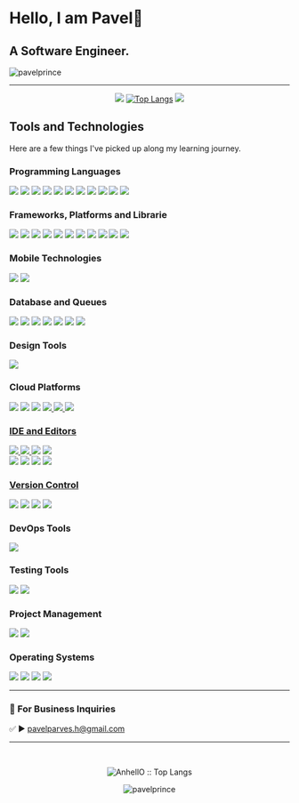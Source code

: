 # Hello, I am Pavel👋 
## A Software Engineer.

<p align="left"> <img src="https://komarev.com/ghpvc/?username=pavelprince&label=Profile%20views&color=0e75b6&style=flat" alt="pavelprince" /> </p>

--- 

<div align="center">
  
  [![](http://github-profile-summary-cards.vercel.app/api/cards/profile-details?username=pavelprince&theme=tokyonight)](https://github.com/vn7n24fzkq/github-profile-summary-cards)
  [![Top Langs](https://github-readme-stats.vercel.app/api/top-langs/?username=pavelprince&theme=tokyonight&layout=donut)](https://github.com/pavelprince/github-readme-stats)
  [![](http://github-profile-summary-cards.vercel.app/api/cards/most-commit-language?username=pavelprince&theme=tokyonight)](https://github.com/vn7n24fzkq/github-profile-summary-cards)
  
</div>

## Tools and Technologies

Here are a few things I've picked up along my learning journey.

### Programming Languages
<a href="#programming-languages"><img src="https://img.shields.io/badge/php-%23777BB4.svg?style=for-the-badge&logo=php&logoColor=white"/></a>
<a href="#programming-languages"><img src="https://img.shields.io/badge/Python-3776AB.svg?style=for-the-badge&logo=Python&logoColor=white"/></a> 
<a href="#programming-languages"><img src="https://img.shields.io/badge/C-A8B9CC.svg?style=for-the-badge&logo=C&logoColor=black"/></a> 
<a href="#programming-languages"><img src="https://img.shields.io/badge/C%2B%2B-00599C.svg?style=for-the-badge&logo=C%2B%2B&logoColor=white"/></a> 
<a href="#programming-languages"><img src="https://img.shields.io/badge/C%20Sharp-239120.svg?style=for-the-badge&logo=C-Sharp&logoColor=white"/></a>
<a href="#programming-languages"><img src="https://img.shields.io/badge/javascript-%23323330.svg?style=for-the-badge&logo=javascript&logoColor=%23F7DF1E"/></a> 
<a href="#programming-languages"><img src="https://img.shields.io/badge/typescript-%23007ACC.svg?style=for-the-badge&logo=typescript&logoColor=white"/></a> 
<a href="#programming-languages"><img src="https://img.shields.io/badge/html5-%23E34F26.svg?style=for-the-badge&logo=html5&logoColor=white"/></a> 
<a href="#programming-languages"><img src="https://img.shields.io/badge/css3-%231572B6.svg?style=for-the-badge&logo=css3&logoColor=white"/></a> 
<a href="#programming-languages"><img src="https://img.shields.io/badge/-GraphQL-E10098?style=for-the-badge&logo=graphql&logoColor=white"/></a> 
<a href="#programming-languages"><img src="https://img.shields.io/badge/yaml-%23ffffff.svg?style=for-the-badge&logo=yaml&logoColor=151515"/></a> 

### Frameworks, Platforms and Librarie
<a href="#backend-technologies"><img src="https://img.shields.io/badge/laravel-%23FF2D20.svg?style=for-the-badge&logo=laravel&logoColor=white"/></a>
<a href="#backend-technologies"><img src="https://img.shields.io/badge/livewire-%234e56a6.svg?style=for-the-badge&logo=livewire&logoColor=white"/></a>
<a href="#backend-technologies"><img src="https://img.shields.io/badge/nestjs-%23E0234E.svg?style=for-the-badge&logo=nestjs&logoColor=white"/></a>
<a href="#backend-technologies"><img src="https://img.shields.io/badge/express.js-%23404d59.svg?style=for-the-badge&logo=express&logoColor=%2361DAFB"/></a>
<a href="#backend-technologies"><img src="https://img.shields.io/badge/FastAPI-009688.svg?style=for-the-badge&logo=FastAPI&logoColor=white"/></a>
<a href="#backend-technologies"><img src="https://img.shields.io/badge/.NET-5C2D91?style=for-the-badge&logo=.net&logoColor=white"/></a>
<a href="#backend-technologies"><img src="https://img.shields.io/badge/jquery-%230769AD.svg?style=for-the-badge&logo=jquery&logoColor=white"/></a>
<a href="#backend-technologies"><img src="https://img.shields.io/badge/bootstrap-%238511FA.svg?style=for-the-badge&logo=bootstrap&logoColor=white"/></a>
<a href="#backend-technologies"><img src="https://img.shields.io/badge/chart.js-F5788D.svg?style=for-the-badge&logo=chart.js&logoColor=white"/></a>
<a href="#backend-technologies"><img src="https://img.shields.io/badge/Insomnia-black?style=for-the-badge&logo=insomnia&logoColor=5849BE"/></a>
<a href="#backend-technologies"><img src="https://img.shields.io/badge/JWT-black?style=for-the-badge&logo=JSON%20web%20tokens"/></a>

### Mobile Technologies
<a href="#mobile-technologies"><img src="https://img.shields.io/badge/Flutter-02569B.svg?style=for-the-badge&logo=Flutter&logoColor=white"/></a> <a href="#mobile-technologies"><img src="https://img.shields.io/badge/Android-3DDC84.svg?style=for-the-badge&logo=Android&logoColor=white"/></a>

### Database and Queues
<a href="#database-and-queues"><img src="https://img.shields.io/badge/MySQL-4479A1.svg?style=for-the-badge&logo=MySQL&logoColor=white"/></a>
<a href="#database-and-queues"><img src="https://img.shields.io/badge/PostgreSQL-4169E1.svg?style=for-the-badge&logo=PostgreSQL&logoColor=white"/></a> 
<a href="#database-and-queues"><img src="https://img.shields.io/badge/MongoDB-%234ea94b.svg?style=for-the-badge&logo=mongodb&logoColor=white"/></a> 
<a href="#database-and-queues"><img src="https://img.shields.io/badge/planetscale-%23000000.svg?style=for-the-badge&logo=planetscale&logoColor=white"/></a> 
<a href="#database-and-queues"><img src="https://img.shields.io/badge/redis-%23DD0031.svg?style=for-the-badge&logo=redis&logoColor=white"/></a> 
<a href="#database-and-queues"><img src="https://img.shields.io/badge/Microsoft%20SQL%20Server-CC2927?style=for-the-badge&logo=microsoft%20sql%20server&logoColor=white"/></a> 
<a href="#database-and-queues"><img src="https://img.shields.io/badge/Firebase-FFCA28.svg?style=for-the-badge&logo=Firebase&logoColor=black"/></a> 

### Design Tools
<a href="#design-tools"><img src="https://img.shields.io/badge/figma-%23F24E1E.svg?style=for-the-badge&logo=figma&logoColor=white"/></a>

### Cloud Platforms
<a href="#design-tools"><img src="https://img.shields.io/badge/AWS-%23FF9900.svg?style=for-the-badge&logo=amazon-aws&logoColor=white"/></a>
<a href="#design-tools"><img src="https://img.shields.io/badge/azure-%230072C6.svg?style=for-the-badge&logo=microsoftazure&logoColor=white"/></a>
<a href="#design-tools"><img src="https://img.shields.io/badge/Cloudflare-F38020?style=for-the-badge&logo=Cloudflare&logoColor=white"/></a>
<a href="#design-tools"><img src="https://img.shields.io/badge/DigitalOcean-%230167ff.svg?style=for-the-badge&logo=digitalOcean&logoColor=white"/>
<a href="#design-tools"><img src="https://img.shields.io/badge/firebase-%23039BE5.svg?style=for-the-badge&logo=firebase"/>
<a href="#design-tools"><img src="https://img.shields.io/badge/github%20pages-121013?style=for-the-badge&logo=github&logoColor=white"/>

### IDE and Editors
<a href="#ide-and-editors"><img src="https://img.shields.io/badge/phpstorm-143?style=for-the-badge&logo=phpstorm&logoColor=black&color=black&labelColor=darkorchid"/>
<a href="#ide-and-editors"><img src="https://img.shields.io/badge/webstorm-143?style=for-the-badge&logo=webstorm&logoColor=white&color=black"/>
<a href="#ide-and-editors"><img src="https://img.shields.io/badge/Visual%20Studio%20Code-007ACC.svg?style=for-the-badge&logo=Visual-Studio-Code&logoColor=white"/></a> 
<a href="#ide-and-editors"><img src="https://img.shields.io/badge/Visual%20Studio-5C2D91.svg?style=for-the-badge&logo=Visual-Studio&logoColor=white"/></a>  
<a href="#ide-and-editors"><img src="https://img.shields.io/badge/Android%20Studio-3DDC84.svg?style=for-the-badge&logo=Android-Studio&logoColor=white"/></a> 
<a href="#ide-and-editors"><img src="https://img.shields.io/badge/IntelliJIDEA-000000.svg?style=for-the-badge&logo=intellij-idea&logoColor=white"/></a> 
<a href="#ide-and-editors"><img src="https://img.shields.io/badge/Notepad++-90E59A.svg?style=for-the-badge&logo=notepad%2b%2b&logoColor=black"/></a> 
<a href="#ide-and-editors"><img src="https://img.shields.io/badge/Eclipse-FE7A16.svg?style=for-the-badge&logo=Eclipse&logoColor=white"/>

### Version Control
<a href="#version-control"><img src="https://img.shields.io/badge/Git-F05032.svg?style=for-the-badge&logo=Git&logoColor=white"/></a> 
<a href="#version-control"><img src="https://img.shields.io/badge/GitHub-181717.svg?style=for-the-badge&logo=GitHub&logoColor=white"/></a> 
<a href="#version-control"><img src="https://img.shields.io/badge/GitLab-FC6D26.svg?style=for-the-badge&logo=GitLab&logoColor=white"/></a>
<a href="#version-control"><img src="https://img.shields.io/badge/bitbucket-%230047B3.svg?style=for-the-badge&logo=bitbucket&logoColor=white"/></a>

### DevOps Tools
<a href="#devops-tools"><img src="https://img.shields.io/badge/Docker-2496ED.svg?style=for-the-badge&logo=Docker&logoColor=white"/></a>

### Testing Tools
<a href="#automation-and-testing-tools"><img src="https://img.shields.io/badge/Postman-FF6C37.svg?style=for-the-badge&logo=Postman&logoColor=white"/></a> 
<a href="#automation-and-testing-tools"><img src="https://img.shields.io/badge/Insomnia-black?style=for-the-badge&logo=insomnia&logoColor=5849BE"/></a> 

### Project Management
<a href="#project-management"><img src="https://img.shields.io/badge/Jira-0052CC.svg?style=for-the-badge&logo=Jira&logoColor=white"/></a> 
<a href="#project-management"><img src="https://img.shields.io/badge/Trello-0052CC.svg?style=for-the-badge&logo=Trello&logoColor=white"/></a>

### Operating Systems
<a href="#operating-systems"><img src="https://img.shields.io/badge/Windows%2011-0078D4.svg?style=for-the-badge&logo=Windows-11&logoColor=white"/></a> 
<a href="#operating-systems"><img src="https://img.shields.io/badge/Ubuntu-E95420.svg?style=for-the-badge&logo=Ubuntu&logoColor=white"/></a>
<a href="#operating-systems"><img src="https://img.shields.io/badge/Linux-FCC624?style=for-the-badge&logo=linux&logoColor=black"/></a> 
<a href="#operating-systems"><img src="https://img.shields.io/badge/mac%20os-000000?style=for-the-badge&logo=macos&logoColor=F0F0F0"/></a> 

<hr>

### 📧 For Business Inquiries 
✅  ► pavelparves.h@gmail.com
  
<hr>

<br>

<p align="center"><img src="https://github-readme-stats.vercel.app/api/top-langs/?username=pavelprince&show_icons=true&locale=en&theme=tokyonight&layout=compact" alt="AnhellO :: Top Langs" /></p>


<p align="center"><img src="https://github-readme-stats.vercel.app/api?username=pavelprince&show_icons=true&locale=en&theme=tokyonight&include_all_commits=true" alt="pavelprince" /></p>
